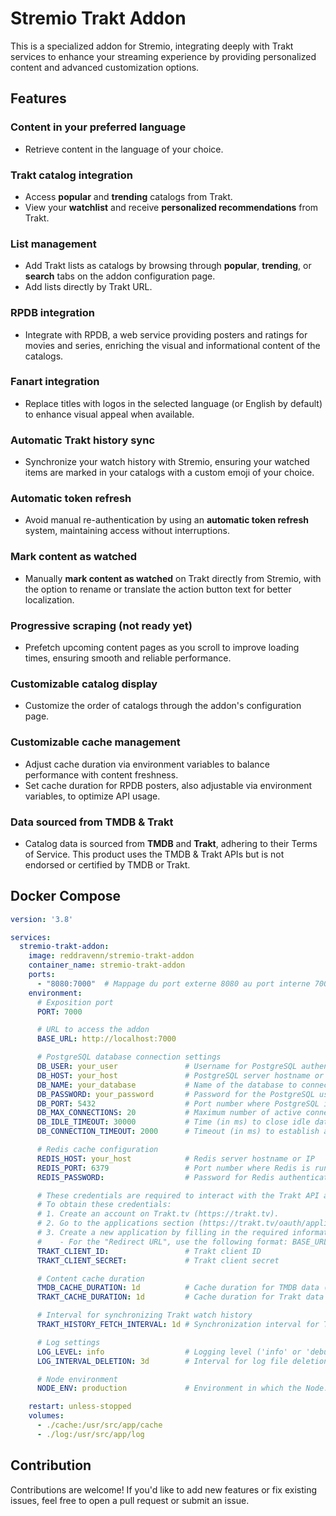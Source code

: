 # Stremio Trakt Addon

This is a specialized addon for Stremio, integrating deeply with Trakt services to enhance your streaming experience by providing personalized content and advanced customization options.

## Features

### Content in your preferred language
- Retrieve content in the language of your choice.

### Trakt catalog integration
- Access **popular** and **trending** catalogs from Trakt.
- View your **watchlist** and receive **personalized recommendations** from Trakt.

### List management
- Add Trakt lists as catalogs by browsing through **popular**, **trending**, or **search** tabs on the addon configuration page.
- Add lists directly by Trakt URL.

### RPDB integration
- Integrate with RPDB, a web service providing posters and ratings for movies and series, enriching the visual and informational content of the catalogs.

### Fanart integration
- Replace titles with logos in the selected language (or English by default) to enhance visual appeal when available.

### Automatic Trakt history sync
- Synchronize your watch history with Stremio, ensuring your watched items are marked in your catalogs with a custom emoji of your choice.

### Automatic token refresh
- Avoid manual re-authentication by using an **automatic token refresh** system, maintaining access without interruptions.

### Mark content as watched
- Manually **mark content as watched** on Trakt directly from Stremio, with the option to rename or translate the action button text for better localization.

### Progressive scraping (not ready yet)
- Prefetch upcoming content pages as you scroll to improve loading times, ensuring smooth and reliable performance.

### Customizable catalog display
- Customize the order of catalogs through the addon's configuration page.

### Customizable cache management
- Adjust cache duration via environment variables to balance performance with content freshness.
- Set cache duration for RPDB posters, also adjustable via environment variables, to optimize API usage.

### Data sourced from TMDB & Trakt
- Catalog data is sourced from **TMDB** and **Trakt**, adhering to their Terms of Service. This product uses the TMDB & Trakt APIs but is not endorsed or certified by TMDB or Trakt.

## Docker Compose
```yaml
version: '3.8'

services:
  stremio-trakt-addon:
    image: reddravenn/stremio-trakt-addon
    container_name: stremio-trakt-addon
    ports:
      - "8080:7000"  # Mappage du port externe 8080 au port interne 7000
    environment:
      # Exposition port
      PORT: 7000

      # URL to access the addon
      BASE_URL: http://localhost:7000

      # PostgreSQL database connection settings
      DB_USER: your_user               # Username for PostgreSQL authentication
      DB_HOST: your_host               # PostgreSQL server hostname or IP
      DB_NAME: your_database           # Name of the database to connect to
      DB_PASSWORD: your_password       # Password for the PostgreSQL user
      DB_PORT: 5432                    # Port number where PostgreSQL is running (default 5432)
      DB_MAX_CONNECTIONS: 20           # Maximum number of active connections allowed to the database
      DB_IDLE_TIMEOUT: 30000           # Time (in ms) to close idle database connections
      DB_CONNECTION_TIMEOUT: 2000      # Timeout (in ms) to establish a new database connection

      # Redis cache configuration
      REDIS_HOST: your_host            # Redis server hostname or IP
      REDIS_PORT: 6379                 # Port number where Redis is running (default 6379)
      REDIS_PASSWORD:                  # Password for Redis authentication (if required)

      # These credentials are required to interact with the Trakt API and access its services.
      # To obtain these credentials:
      # 1. Create an account on Trakt.tv (https://trakt.tv).
      # 2. Go to the applications section (https://trakt.tv/oauth/applications).
      # 3. Create a new application by filling in the required information (name, description, etc.).
      #    - For the "Redirect URL", use the following format: BASE_URL + /callback (e.g., http://localhost:7000/callback).
      TRAKT_CLIENT_ID:                 # Trakt client ID
      TRAKT_CLIENT_SECRET:             # Trakt client secret

      # Content cache duration
      TMDB_CACHE_DURATION: 1d          # Cache duration for TMDB data (e.g., '1d' for 1 day)
      TRAKT_CACHE_DURATION: 1d         # Cache duration for Trakt data (e.g., '1d' for 1 day)

      # Interval for synchronizing Trakt watch history
      TRAKT_HISTORY_FETCH_INTERVAL: 1d # Synchronization interval for Trakt history (e.g., '1d' for 1 day)

      # Log settings
      LOG_LEVEL: info                  # Logging level ('info' or 'debug' for more detailed logs)
      LOG_INTERVAL_DELETION: 3d        # Interval for log file deletion (e.g., '3d' for 3 days)

      # Node environment
      NODE_ENV: production             # Environment in which the Node.js application is running

    restart: unless-stopped
    volumes:
      - ./cache:/usr/src/app/cache
      - ./log:/usr/src/app/log
```

## Contribution
Contributions are welcome! If you'd like to add new features or fix existing issues, feel free to open a pull request or submit an issue.
